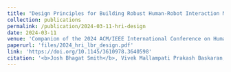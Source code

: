 ```yaml
---
title: "Design Principles for Building Robust Human-Robot Interaction Machine Learning Models"
collection: publications
permalink: /publication/2024-03-11-hri-design
date: 2024-03-11
venue: 'Companion of the 2024 ACM/IEEE International Conference on Human-Robot Interaction'
paperurl: 'files/2024_hri_lbr_design.pdf'
link: 'https://doi.org/10.1145/3610978.3640598'
citation: '<b>Josh Bhagat Smith</b>, Vivek Mallampati Prakash Baskaran, Mark-Robin Giolando, and Julie A. Adams. &quot;Design Principles for Building Robust Human-Robot Interaction Machine Learning Models&quot; <i>Companion of the 2024 ACM/IEEE International Conference on Human-Robot Interaction</i> Boulder, CO, USA, 204, pp. 1-5'
---
```

